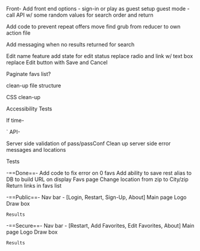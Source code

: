 

Front-
Add front end options - sign-in or play as guest
    setup guest mode - call API w/ some random values for search order and return



Add code to prevent repeat offers
    move find grub from reducer to own action file

Add messaging when no results returned for search

Edit name feature
    add state for edit status
    replace radio and link w/ text box
    replace Edit button with Save and Cancel

Paginate favs list?

clean-up file structure

CSS clean-up 

Accessibility
Tests

If time-



`
API-

Server side validation of pass/passConf
Clean up server side error messages and locations


Tests


-==Done==-
Add code to fix error on 0 favs
Add ability to save rest alias to DB to build URL on display Favs page
Change location from zip to City/zip
Return links in favs list






-==Public==-
Nav bar - [Login, Restart, Sign-Up, About]
Main page
    Logo
    Draw box

    Results


-==Secure==-
Nav bar - [Restart, Add Favorites, Edit Favorites, About]
Main page
    Logo
    Draw box

    Results



